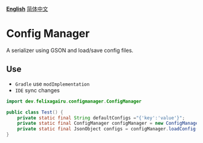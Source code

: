 **[English](/README.md)** [简体中文](README-zh_cn.md)
# Config Manager
A serializer using GSON and load/save config files.

## Use
- `Gradle` use `modImplementation`
- `IDE` sync changes
```java
import dev.felixagairu.configmanager.ConfigManager

public class Test() {
	private static final String defaultConfigs ="{'key':'value'}";
    private static final ConfigManager configManager = new ConfigManager("modid.json", defaultConfigs);
    private static final JsonObject configs = configManager.loadConfig();
}
```


